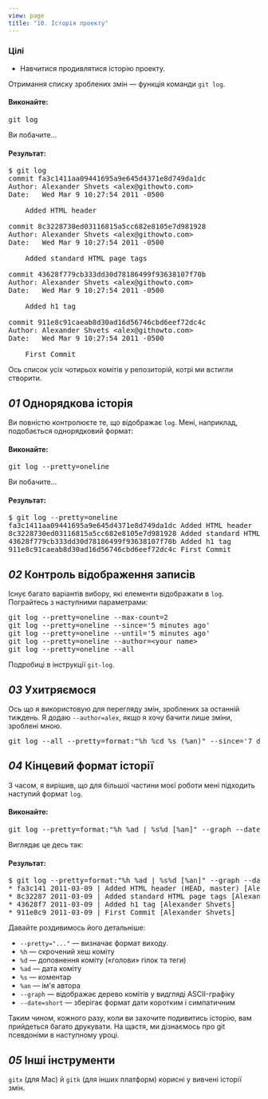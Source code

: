 ```yaml
---
view: page
title: "10. Історія проекту"
---
```


<h3>Цілі</h3>

<ul><li>Навчитися продивлятися історію проекту.</li></ul>

<p>Отримання списку зроблених змін — функція команди <code>git log</code>.</p>

<h4 class="h4-pre">Виконайте:</h4>

<pre class="instructions">git log</pre>

<p>Ви побачите…</p>

<h4 class="h4-pre">Результат:</h4>

<pre class="sample">$ git log
commit fa3c1411aa09441695a9e645d4371e8d749da1dc
Author: Alexander Shvets &lt;alex@githowto.com&gt;
Date:   Wed Mar 9 10:27:54 2011 -0500

    Added HTML header

commit 8c3228730ed03116815a5cc682e8105e7d981928
Author: Alexander Shvets &lt;alex@githowto.com&gt;
Date:   Wed Mar 9 10:27:54 2011 -0500

    Added standard HTML page tags

commit 43628f779cb333dd30d78186499f93638107f70b
Author: Alexander Shvets &lt;alex@githowto.com&gt;
Date:   Wed Mar 9 10:27:54 2011 -0500

    Added h1 tag

commit 911e8c91caeab8d30ad16d56746cbd6eef72dc4c
Author: Alexander Shvets &lt;alex@githowto.com&gt;
Date:   Wed Mar 9 10:27:54 2011 -0500

    First Commit</pre>

<p>Ось список усіх чотирьох комітів у репозиторій, котрі ми встигли створити.</p>

<h2><em>01</em> Однорядкова історія</h2>

<p>Ви повністю контролюєте те, що відображає <code>log</code>. Мені, наприклад, подобається однорядковий формат:</p>

<h4 class="h4-pre">Виконайте:</h4>

<pre class="instructions">git log --pretty=oneline</pre>

<p>Ви побачите…</p>

<h4 class="h4-pre">Результат:</h4>

<pre class="sample">$ git log --pretty=oneline
fa3c1411aa09441695a9e645d4371e8d749da1dc Added HTML header
8c3228730ed03116815a5cc682e8105e7d981928 Added standard HTML page tags
43628f779cb333dd30d78186499f93638107f70b Added h1 tag
911e8c91caeab8d30ad16d56746cbd6eef72dc4c First Commit</pre>

<h2><em>02</em> Контроль відображення записів</h2>

<p>Існує багато варіантів вибору, які елементи відображати в <code>log</code>. Пограйтесь з наступними параметрами:</p>

<pre class="instructions">git log --pretty=oneline --max-count=2
git log --pretty=oneline --since='5 minutes ago'
git log --pretty=oneline --until='5 minutes ago'
git log --pretty=oneline --author=&lt;your name&gt;
git log --pretty=oneline --all</pre>

<p>Подробиці в інструкції <code>git-log</code>.</p>

<h2><em>03</em> Ухитряємося</h2>

<p>Ось що я використовую для перегляду змін, зроблених за останній тиждень. Я додаю <code>--author=alex</code>, якщо я хочу бачити лише зміни, зроблені мною.</p>

<pre class="instructions">git log --all --pretty=format:"%h %cd %s (%an)" --since='7 days ago'</pre>

<h2><em>04</em> Кінцевий формат історії</h2>

<p>З часом, я вирішив, що для більшої частини моєї роботи мені підходить наступий формат <code>log</code>.</p>

<h4 class="h4-pre">Виконайте:</h4>

<pre class="instructions">git log --pretty=format:"%h %ad | %s%d [%an]" --graph --date=short</pre>

<p>Виглядає це десь так:</p>

<h4 class="h4-pre">Результат:</h4>

<pre class="sample">$ git log --pretty=format:"%h %ad | %s%d [%an]" --graph --date=short
* fa3c141 2011-03-09 | Added HTML header (HEAD, master) [Alexander Shvets]
* 8c32287 2011-03-09 | Added standard HTML page tags [Alexander Shvets]
* 43628f7 2011-03-09 | Added h1 tag [Alexander Shvets]
* 911e8c9 2011-03-09 | First Commit [Alexander Shvets]</pre>

<p>Давайте роздивимось його детальніше:</p>

<ul>
<li><code>--pretty="..."</code> — визначає формат виходу.</li>
<li><code>%h</code> — скрочений хеш коміту</li>
<li><code>%d</code> — доповнення коміту («голови» гілок та теги)</li>
<li><code>%ad</code> — дата коміту</li>
<li><code>%s</code> — коментар</li>
<li><code>%an</code> — ім'я автора</li>
<li><code>--graph</code> — відображає дерево комітів у видгляді <span class="caps">ASCII</span>-графіку</li>
<li><code>--date=short</code> — зберігає формат дати коротким і симпатичним</li>
</ul>

<p>Таким чином, кожного разу, коли ви захочите подивитись історію, вам прийдеться багато друкувати. На щастя, ми дізнаємось про git псевдоніми в наступному уроці.</p>

<h2><em>05</em> Інші інструменти</h2>

<p><code>gitx</code> (для Mac) й <code>gitk</code> (для інших платформ) корисні у вивчені історії змін.</p>
